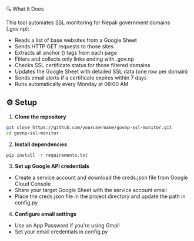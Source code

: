 🔍 What It Does <br>

This tool automates SSL monitoring for Nepali government domains (.gov.np):

- Reads a list of base websites from a Google Sheet
- Sends HTTP GET requests to those sites
- Extracts all anchor (<a>) tags from each page
- Filters and collects only links ending with .gov.np
- Checks SSL certificate status for those filtered domains
- Updates the Google Sheet with detailed SSL data (one row per domain)
- Sends email alerts if a certificate expires within 7 days
- Runs automatically every Monday at 08:00 AM


## ⚙️ Setup

1. **Clone the repository**
```bash
git clone https://github.com/yourusername/govnp-ssl-monitor.git
cd govnp-ssl-monitor
```
2. **Install dependencies**
```bash
pip install -r requirements.txt
```
3. **Set up Google API credentials**
- Create a service account and download the creds.json file from Google Cloud Console
- Share your target Google Sheet with the service account email
- Place the creds.json file in the project directory and update the path in config.py

4. **Configure email settings**
- Use an App Password if you're using Gmail
- Set your email credentials in config.py
